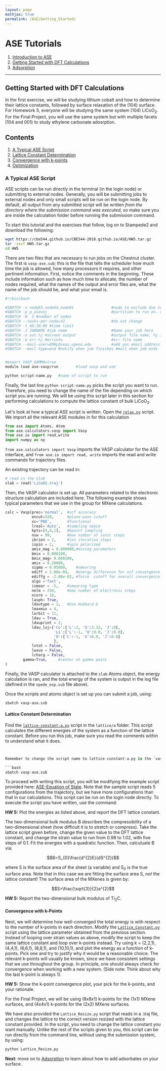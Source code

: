 ```yaml
---
layout: page
mathjax: true
permalink: /ASE/Getting_Started/
---
```


# ASE Tutorials
1. [Introduction to ASE](../)
2. [Getting Started with DFT Calculations](../Getting_Started/)
3. [Adsorption](../Adsorption/)

____

## Getting Started with DFT Calculations ##

In the first exercise, we will be studying lithium cobalt and how to determine their lattice constants, followed by surface relaxation of the (104) surface. For Homework 5, everyone will be studying the same system (104) LiCoO<sub>2</sub>. For the Final Project, you will use the same system but with multiple facets (104 and 001) to study ethylene carbonate adosrption.

## Contents ##

1. [A Typical ASE Script](#a-typical-ase-script)
2. [Lattice Constant Determination](#lattice-constant-determination)
3. [Convergence with k-points](#convergence-with-k-points)
4. [Optimization](#optimization)


<a name='a-typical-ase-script'></a>

### A Typical ASE Script ###

ASE scripts can be run directly in the terminal (in the login node) or submitting to external nodes. Generally, you will be submitting jobs to external nodes and only small scripts will be run on the login node. By default, all output from any submitted script will be written *from the directory where the submission command was executed*, so make sure you are inside the calculation folder before running the submission command.

To start this tutorial and the exercises that follow, log on to Stampede2 and download the following:
```bash
wget https://cbe544.github.io/CBE544-2018.github.io/ASE/HW5.tar.gz
tar -zxvf HW5.tar.gz
cd HW5
```

There are two files that are necessary to run jobs on the Chestnut cluster. The first is `vasp-ase.sub`; this is the file that tells the scheduler how much time the job is allowed, how many processors it requires, and other pertinent information. First, notice the comments in the beginning. These include information such as how much time to allocate, the number of nodes required, what the names of the output and error files are, what the name of the job should be, and what your email is. 

```bash
#!/bin/bash

#SBATCH -x node63,node64,node81                 #node to exclude due to problems. Do not change
#SBATCH -p p_alevoj                             #partition to run on. do not change
#SBATCH -N  2 #number of nodes
#SBATCH --tasks-per-node=32                     #do not change
#SBATCH -t 48:30:00 #time limit
#SBATCH -J JOBNAME #job name                    #Name your job here
#SBATCH -o out.%j #screen output                #output file name. %j is job number
#SBATCH -e err.%j #errinfo                      #err file name
#SBATCH --mail-user=EMAL@seas.upenn.edu         #add you email address here to be alerted when job ends
#SBATCH --mail-type=end #notify when job finishes #mail when job ends


#export VASP_GAMMA=true
module load ase-vasp/run        #load vasp and ase

python script-name.py   #name of script to run
```

Finally, the last line ```python script-name.py``` picks the script you want to run. Therefore, you need to change the name of the file depending on which script you are running. We will be using this script later in this section for performing calculations to compute the lattice constant of bulk LiCoO<sub>2</sub>.


Let's look at how a typical ASE script is written. Open the [`relax.py`](energy.py) script. We import all the relevant ASE modules in for this calculation

```python
from ase import Atoms, Atom
from ase.calculators.vasp import Vasp
from ase.io import read,write
import numpy as np
```

`from ase.calculators import Vasp` imports the VASP calculator for the ASE interface, and `from ase.io import read, write` imports the read and write commands for trajectory files.

An existing trajectory can be read in:

```python
# read in the slab
slab = read('LiCoO2.traj')
```

Then, the VASP calculator is set up. All parameters related to the electronic structure calculation are included here. The following example shows typical parameters that we use in the group for MXene calculations.

```python
calc = Vasp(prec='normal',	#scf accuracy
            encut=520,		#plane-wave cutoff
            xc='PBE',		#functional
            lreal='Auto',	#sampling space
            kpts=[4,4,1],	#kpoint sampling
            nsw = 99,		#max number of ionic steps
            ibrion = 2,		#ion iteration steps
            ispin = 2,		#spin polarized
            amix_mag = 0.800000,#mixing parameters
            bmix = 0.000100,
            bmix_mag= 0.000100,
            amix = 0.20000,
            sigma = 0.05000,	#smearing
            ediff = 2.00e-04,	#energy difference for scf convergence
            ediffg = -2.00e-02,	#force  cutoff for overall convergence
            algo ='fast',
            ismear = -5,	#smearing type
            nelm = 250,		#max number of electronic steps
            ncore = 16,
            lasph= True,
            ldautype = 2,	#Use Hubbard U
            lmaxmix = 4,
            lorbit = 11,
            ldau = True,
            ldauprint = 2,
            ldau_luj={'Co':{'L':2, 'U':3.32, 'J':0},
                      'Li':{'L':-1, 'U':0.0, 'J':0.0},
                      'O':{'L':-1, 'U':0.0, 'J':0.0}
                      },
            lvtot = False,
            lwave = False,
            lcharg = False,
	    gamma=True,		#center at gamma point
)

```

Finally, the VASP calculator is attached to the `slab` Atoms object, the energy calculation is ran, and the total energy of the system is output in the log file (defined in the `spede_esp.sub` file above). 

Once the scripts and atoms object is set up you can submit a job, using:

```bash
sbatch vasp-ase.sub

```

<a name='mxenes'></a>

<a name='lattice-constant-determination'></a>

#### Lattice Constant Determination ####

Find the [`lattice-constant-a.py`](Lattice_Constant.py) script in the `lattice/a` folder. This script calculates the different energies of the system as a function of the lattice constant. Before you run this job, make sure you read the comments within to understand what it does.

```python


Remember to change the script name to lattice-constant-a.py in the `vasp-ase.sub` file! Submit the script by running:

```bash
sbatch vasp-ase.sub
```

To proceed with writing this script, you will be modifying the example script provided here: [ASE-Equation of State](https://wiki.fysik.dtu.dk/ase/tutorials/eos/eos.html). Note that the sample script reads 5 configurations from the trajectory, but we have more configurations than that in our calculations. This script can be run on the login node directly. To execute the script you have written, use the command:


**HW 5:** Plot the energies as listed above, and report the DFT lattice constant.

The two-dimensional bulk modulus B describes the compressibility of a two-dimensional sheet (how difficult it is to stretch or compress). Take the lattice script given before, change the given value to the DFT lattice constant, and change the strain value to run from 0.98 to 1.02, with five steps of 0.1. Fit the energies with a quadratic function. Then, calculuate B via:

$$B=S_{0}\frac{d^{2}E}{dS^{2}}$$

where S is the surface area of the sheet (a variable) and S<sub>0</sub> is the true surface area. Note that in this case we are fitting the surface area S, _not_ the lattice constant! The surface area of the MXenes is given by:

$$S=\frac{\sqrt{3}}{2}a^{2}$$

**HW 5:** Report the two-dimensional bulk modulus of Ti<sub>2</sub>C.

<a name='convergence-with-k-points'></a>

#### Convergence with k-Points ####
Next, we will determine how well-converged the total energy is with respect to the number of k-points in each direction. Modify the [`Lattice_Constant.py`](Lattice_Constant.py) script using the lattice parameter obtained from the previous section. Instead of looping over strain values as above, modify the script to keep the same lattice constant and loop over k-points instead. Try using k = (2,2,1), (4,4,1), (6,6,1), (8,8,1), and (10,10,1), and plot the energy as a function of k-points. Pick one and try to justify why it would be a reasonable choice. The relevant k-points will usually be known, since we have consistent settings that we use throughout the group. In principle, one should always check for convergence when working with a new system. (Side note: Think about why the last k-point is always 1).

**HW 5:** Show the k-point convergence plot, your pick for the k-points, and your rationale.

For the Final Project, we will be using (8x8x1) k-points for the (1x1) MXene surfaces, and (4x4x1) k-points for the (2x2) MXene surfaces.

We have also provided the `Lattice_Resize.py` script that reads in a .traj file, and changes the lattice to the correct version resized with the lattice constant provided. In the script, you need to change the lattice constant you want manually. Unlike the rest of the scripts given to you, this script can be run directly from the command line, without using the submission system, by using:

```bash
python Lattice_Resize.py
```

**Next**: move on to [Adsorption](../Adsorption/) to learn about how to add adsorbates on your surface.
